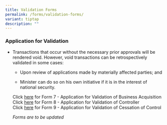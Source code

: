 ```yaml
---
title: Validation Forms
permalink: /forms/validation-forms/
variant: tiptap
description: ""
---
```

<h3>Application for Validation</h3>
<ul data-tight="true" class="tight">
<li>
<p>Transactions that occur without the necessary prior approvals will be
rendered void. However, void transactions can be retrospectively validated
in some cases:</p>
<ul data-tight="true" class="tight">
<li>
<p>Upon review of applications made by materially affected parties; and</p>
</li>
<li>
<p>Minister can do so on his own initiative if it is in the interest of national
security.</p>
</li>
</ul>
<p>Click <a href="/files/Approvals/7__Application_for_Validation_of_Business_Acquisition_v2__ddd_.pdf" rel="noopener noreferrer nofollow" target="_blank">here</a> for
Form 7 - Application for Validation of Business Acquisition
<br>Click <a href="/files/8__Application_for_Validation_of_Controller_v2__ddd__wl_.pdf" rel="noopener noreferrer nofollow" target="_blank">here</a> for
Form 8 - Application for Validation of Controller
<br>Click <a href="/files/Approvals/9__Application_for_Validation_of_Cessation_of_Control_v2__ddd_.pdf" rel="noopener noreferrer nofollow" target="_blank">here</a> for
Form 9 - Application for Validation of Cessation of Control</p>
<p><em>Forms are to be updated</em>
</p>
</li>
</ul>
<p>
<br>
</p>
<p></p>